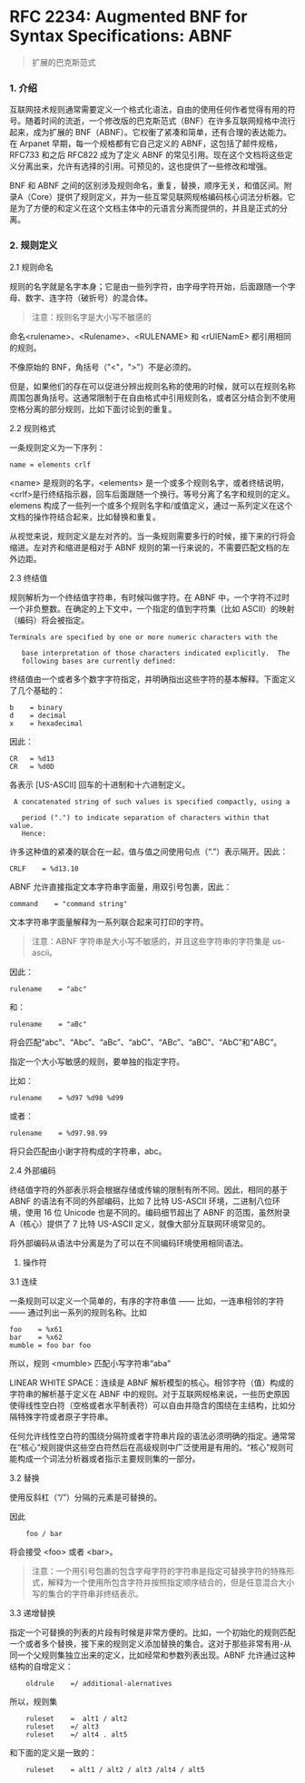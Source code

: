 # RFC 2234: Augmented BNF for Syntax Specifications: ABNF

> 扩展的巴克斯范式

### 1. 介绍

互联网技术规则通常需要定义一个格式化语法，自由的使用任何作者觉得有用的符号。随着时间的流逝，一个修改版的巴克斯范式（BNF）在许多互联网规格中流行起来，成为扩展的 BNF（ABNF）。它权衡了紧凑和简单，还有合理的表达能力。在 Arpanet 早期，每一个规格都有它自己定义的 ABNF，这包括了邮件规格，RFC733 和之后 RFC822 成为了定义 ABNF 的常见引用。现在这个文档将这些定义分离出来，允许有选择的引用。可预见的，这也提供了一些修改和增强。

BNF 和 ABNF 之间的区别涉及规则命名，重复，替换，顺序无关，和值区间。附录A（Core）提供了规则定义，并为一些互常见联网规格编码核心词法分析器。它是为了方便的和定义在这个文档主体中的元语言分离而提供的，并且是正式的分离。

### 2. 规则定义

2.1 规则命名

规则的名字就是名字本身；它是由一些列字符，由字母字符开始，后面跟随一个字母、数字、连字符（破折号）的混合体。

> 注意：规则名字是大小写不敏感的

命名&lt;rulename&gt;、&lt;Rulename&gt;、&lt;RULENAME&gt; 和 &lt;rUlENamE&gt; 都引用相同的规则。

不像原始的 BNF，角括号（"&lt;"，"&gt;"）不是必须的。

但是，如果他们的存在可以促进分辨出规则名称的使用的时候，就可以在规则名称周围包裹角括号。这通常限制于在自由格式中引用规则名，或者区分结合到不使用空格分离的部分规则，比如下面讨论到的重复。

2.2 规则格式

一条规则定义为一下序列：

```
name = elements crlf
```

&lt;name&gt; 是规则的名字，&lt;elements&gt; 是一个或多个规则名字，或者终结说明，&lt;crlf&gt;是行终结指示器，回车后面跟随一个换行。等号分离了名字和规则的定义。elemens 构成了一些列一个或多个规则名字和/或值定义，通过一系列定义在这个文档的操作符结合起来，比如替换和重复。

从视觉来说，规则定义是左对齐的。当一条规则需要多行的时候，接下来的行将会缩进。左对齐和缩进是相对于 ABNF 规则的第一行来说的，不需要匹配文档的左外边距。

2.3 终结值

规则解析为一个终结值字符串，有时候叫做字符。在 ABNF 中，一个字符不过时一个非负整数。在确定的上下文中，一个指定的值到字符集（比如 ASCII）的映射（编码）将会被指定。

```
Terminals are specified by one or more numeric characters with the
```

```
   base interpretation of those characters indicated explicitly.  The
   following bases are currently defined:
```

终结值由一个或者多个数字字符指定，并明确指出这些字符的基本解释。下面定义了几个基础的：

```
b    = binary
d    = decimal
x    = hexadecimal
```

因此：

```
CR   = %d13
CR   = %d0D
```

各表示 \[US-ASCII\] 回车的十进制和十六进制定义。

```
 A concatenated string of such values is specified compactly, using a
```

```
   period (".") to indicate separation of characters within that value.
   Hence:
```

许多这种值的紧凑的联合在一起，值与值之间使用句点（“.”）表示隔开。因此：

```
CRLF    = %d13.10
```

ABNF 允许直接指定文本字符串字面量，用双引号包裹，因此：

```
command    = "command string"
```

文本字符串字面量解释为一系列联合起来可打印的字符。

> 注意：ABNF 字符串是大小写不敏感的，并且这些字符串的字符集是 us-ascii。

因此：

```
rulename    = "abc"
```

和：

```
rulename    = "aBc"
```

将会匹配“abc”、“Abc”、“aBc”、“abC”、“ABc”、“aBC”、“AbC”和“ABC”。

指定一个大小写敏感的规则，要单独的指定字符。

比如：

```
rulename    = %d97 %d98 %d99
```

或者：

```
rulename    = %d97.98.99
```

将只会匹配由小谢字符构成的字符串，abc。

2.4 外部编码

终结值字符的外部表示将会根据存储或传输的限制有所不同。因此，相同的基于 ABNF 的语法有不同的外部编码，比如 7 比特 US-ASCII 环境，二进制八位环境，使用 16 位 Unicode 也是不同的。编码细节超出了 ABNF 的范围，虽然附录 A（核心）提供了 7 比特 US-ASCII 定义，就像大部分互联网环境常见的。

将外部编码从语法中分离是为了可以在不同编码环境使用相同语法。

1. 操作符

3.1 连续

一条规则可以定义一个简单的，有序的字符串值 —— 比如，一连串相邻的字符 —— 通过列出一系列的规则名称。比如

```
foo    = %x61
bar    = %x62
mumble = foo bar foo
```

所以，规则 &lt;mumble&gt; 匹配小写字符串“aba”

LINEAR WHITE SPACE：连续是 ABNF 解析模型的核心。相邻字符（值）构成的字符串的解析基于定义在 ABNF 中的规则。对于互联网规格来说，一些历史原因使得线性空白符（空格或者水平制表符）可以自由并隐含的围绕在主结构，比如分隔特殊字符或者原子字符串。

任何允许线性空白符的围绕分隔符或者字符串片段的语法必须明确的指定。通常常在“核心”规则提供这些空白符然后在高级规则中广泛使用是有用的。“核心”规则可能构成一个词法分析器或者指示主要规则集的一部分。

3.2 替换

使用反斜杠（“/”）分隔的元素是可替换的。

因此

```
    foo / bar
```

将会接受 &lt;foo&gt; 或者 &lt;bar&gt;。

> 注意：一个用引号包裹的包含字母字符的字符串是指定可替换字符的特殊形式，解释为一个使用所包含字符并按照指定顺序结合的，但是任意混合大小写的集合的字符串非终结表示。



3.3 递增替换

指定一个可替换的列表的片段有时候是非常方便的。比如，一个初始化的规则匹配一个或者多个替换，接下来的规则定义添加替换的集合。这对于那些非常有用-从同一个父规则集独立出来的定义，比如经常和参数列表出现。ABNF 允许通过这种结构的自增定义：

```
    oldrule    =/ additional-alernatives
```

所以，规则集

```
    ruleset    =  alt1 / alt2
    ruleset    =/ alt3
    ruleset    =/ alt4 . alt5
```

和下面的定义是一致的：

```
    ruleset    = alt1 / alt2 / alt3 /alt4 / alt5
```













